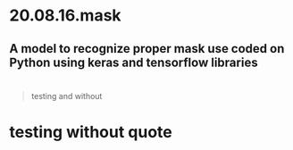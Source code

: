 # 20.08.16.mask

A model to recognize proper mask use coded on Python using keras and tensorflow libraries
---
# 
> testing
and without
# testing without quote
